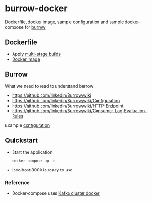 # burrow-docker
Dockerfile, docker image, sample configuration and sample docker-compose for [burrow](https://github.com/linkedin/Burrow)

## Dockerfile
* Apply [multi-stage builds](https://docs.docker.com/develop/develop-images/multistage-build/)
* [Docker image](https://hub.docker.com/r/dangnguyen/burrow-docker/)

## Burrow
What we need to read to understand burrow

* https://github.com/linkedin/Burrow/wiki
* https://github.com/linkedin/Burrow/wiki/Configuration
* https://github.com/linkedin/Burrow/wiki/HTTP-Endpoint
* https://github.com/linkedin/Burrow/wiki/Consumer-Lag-Evaluation-Rules

Example [configuration](https://github.com/dangkaka/burrow-docker/blob/master/configs/burrow.toml)

## Quickstart
* Start the application
  ```
  docker-compose up -d
  ```
* localhost:8000 is ready to use

### Reference
* Docker-compose uses [Kafka cluster docker](https://github.com/wurstmeister/kafka-docker)
